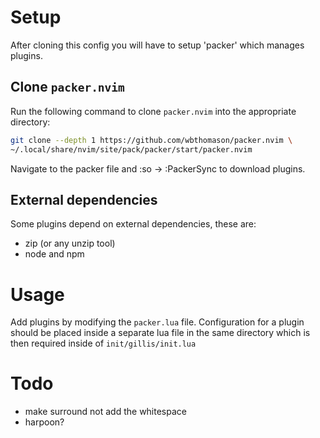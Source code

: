 # Setup
After cloning this config you will have to setup 'packer' which manages plugins.
## Clone `packer.nvim`
Run the following command to clone `packer.nvim` into the appropriate directory:
```sh
git clone --depth 1 https://github.com/wbthomason/packer.nvim \
~/.local/share/nvim/site/pack/packer/start/packer.nvim
```
Navigate to the packer file and :so -> :PackerSync to download plugins.

## External dependencies
Some plugins depend on external dependencies, these are:
- zip (or any unzip tool)
- node and npm

# Usage
Add plugins by modifying the `packer.lua` file. Configuration for a plugin should be placed
inside a separate lua file in the same directory which is then required inside of `init/gillis/init.lua`

# Todo
- make surround not add the whitespace
- harpoon? 
